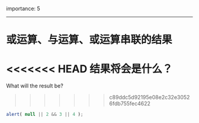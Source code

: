 importance: 5

---

# 或运算、与运算、或运算串联的结果

<<<<<<< HEAD
结果将会是什么？
=======
What will the result be?
>>>>>>> c89ddc5d92195e08e2c32e30526fdb755fec4622

```js
alert( null || 2 && 3 || 4 );
```

